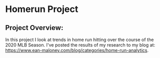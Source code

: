 # Homerun Project
## Project Overview:
In this project I look at trends in home run hitting over the course of the 2020 MLB Season. I've posted the results of my research to my blog at: https://www.ean-maloney.com/blog/categories/home-run-analytics.
